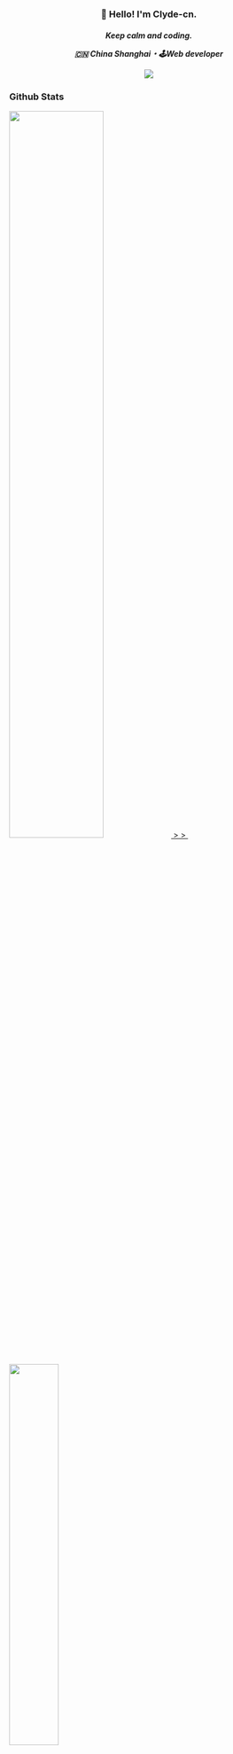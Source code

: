 
<h3 align="center">👋 Hello! I'm Clyde-cn.</h3>
<h5 align="center">Keep calm and coding.</p>
<p align="center">🇨🇳 China Shanghai・🕹Web developer</p>

<p id="baoshuo-age" align="center" style="display: none;"></p>

![](https://komarev.com/ghpvc/?username=clyde-cn&color=dc143c)

### Github Stats

<a href="https://github.com/clyde-cn">
  <img src="https://github-readme-stats.vercel.app/api?username=clyde-cn&show_icons=true&icon_color=805AD5&text_color=718096&bg_color=ffffff&hide_title=true" style="width: 58%; max-width: 58%; min-width: 58%;">&nbsp;>&nbsp;>&nbsp;
  <img src="https://github-readme-stats.vercel.app/api/top-langs/?username=clyde-cn&layout=compact&count_private=true&theme=default" style="width: 42%; max-width: 42%; min-width: 42%;">
</a>
